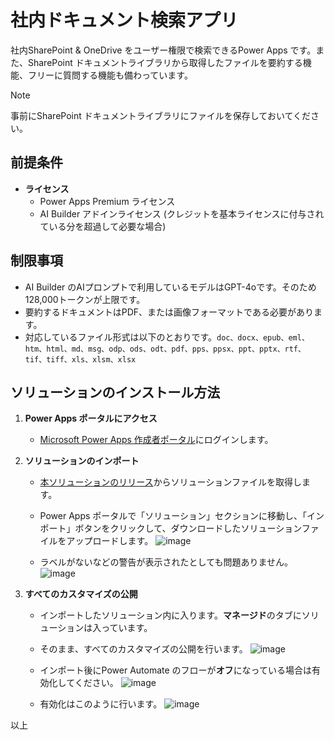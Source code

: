 # 社内ドキュメント検索アプリ
社内SharePoint & OneDrive をユーザー権限で検索できるPower Apps です。また、SharePoint ドキュメントライブラリから取得したファイルを要約する機能、フリーに質問する機能も備わっています。

> [!Note]
> 事前にSharePoint ドキュメントライブラリにファイルを保存しておいてください。

## 前提条件

- **ライセンス**
  - Power Apps Premium ライセンス 
  - AI Builder アドインライセンス (クレジットを基本ライセンスに付与されている分を超過して必要な場合)

## 制限事項

- AI Builder のAIプロンプトで利用しているモデルはGPT-4oです。そのため128,000トークンが上限です。
- 要約するドキュメントはPDF、または画像フォーマットである必要があります。
- 対応しているファイル形式は以下のとおりです。`doc、docx、epub、eml、htm、html、md、msg、odp、ods、odt、pdf、pps、ppsx、ppt、pptx、rtf、tif、tiff、xls、xlsm、xlsx`

## ソリューションのインストール方法

1. **Power Apps ポータルにアクセス**
   - [Microsoft Power Apps 作成者ポータル](https://make.powerapps.com/)にログインします。

2. **ソリューションのインポート**
   - [本ソリューションのリリース](https://github.com/geekfujiwara/DocSearch/releases/tag/DocSearch)からソリューションファイルを取得します。

   - Power Apps ポータルで「ソリューション」セクションに移動し、「インポート」ボタンをクリックして、ダウンロードしたソリューションファイルをアップロードします。
![image](https://github.com/user-attachments/assets/e3e3824c-6913-472e-98fe-91c5fbac9b96)

   - ラベルがないなどの警告が表示されたとしても問題ありません。
![image](https://github.com/user-attachments/assets/34b90db8-365f-48ce-ada9-1a31f31e7d13)


3. **すべてのカスタマイズの公開**
   - インポートしたソリューション内に入ります。**マネージド**のタブにソリューションは入っています。
   - そのまま、すべてのカスタマイズの公開を行います。
  ![image](https://github.com/user-attachments/assets/f5b55468-db6c-4983-8fe0-91a11b748768)

   - インポート後にPower Automate のフローが**オフ**になっている場合は有効化してください。
![image](https://github.com/user-attachments/assets/7316878c-1d62-4dfd-bdb9-69bae5e6ca29)

   - 有効化はこのように行います。
![image](https://github.com/user-attachments/assets/9542e0e3-d00f-41bd-88b7-c000ea394d50)

以上
